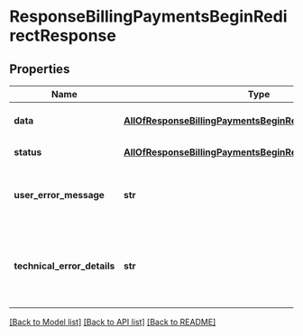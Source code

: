 # ResponseBillingPaymentsBeginRedirectResponse

## Properties
Name | Type | Description | Notes
------------ | ------------- | ------------- | -------------
**data** | [**AllOfResponseBillingPaymentsBeginRedirectResponseData**](AllOfResponseBillingPaymentsBeginRedirectResponseData.md) | API specific response data | [optional] 
**status** | [**AllOfResponseBillingPaymentsBeginRedirectResponseStatus**](AllOfResponseBillingPaymentsBeginRedirectResponseStatus.md) | Response status | [optional] 
**user_error_message** | **str** | Error message, in a user readable format | [optional] 
**technical_error_details** | **str** | Technical error details, let us know if you received this. | [optional] 

[[Back to Model list]](../README.md#documentation-for-models) [[Back to API list]](../README.md#documentation-for-api-endpoints) [[Back to README]](../README.md)

